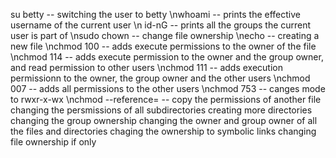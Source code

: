 su betty -- switching the user to betty 
\nwhoami -- prints the effective username of the current user
\n id-nG -- prints all the groups the current user is part of
\nsudo chown -- change file ownership
\necho -- creating a new file
\nchmod 100 -- adds execute permissions to the owner of the file
\nchmod 114  -- adds execute permission to the owner and the group owner, and read permission to other users
\nchmod 111 -- adds execution permissionn to the owner, the group owner and the other users 
\nchmod 007 -- adds all permissions to the other users 
\nchmod 753 -- canges mode to rwxr-x-wx
\nchmod --reference=  -- copy the permissions of another file
changing the persmissions of all subdirectories
 creating more directories 
changing the group ownership
changing the owner and group owner of all the files and directories
chaging the ownership to symbolic links 
changing file ownership if only 
